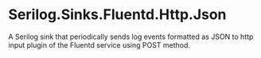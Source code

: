 # Serilog.Sinks.Fluentd.Http.Json
A Serilog sink that periodically sends log events formatted as JSON to http input plugin of the Fluentd service using POST method.
